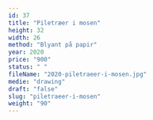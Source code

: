 ```yaml
---
id: 37
title: "Piletræer i mosen"
height: 32
width: 26
method: "Blyant på papir"
year: 2020
price: "900"
status: " "
fileName: "2020-piletraeer-i-mosen.jpg"
medie: "drawing"
draft: "false"
slug: "piletraeer-i-mosen"
weight: "90"
---
```


